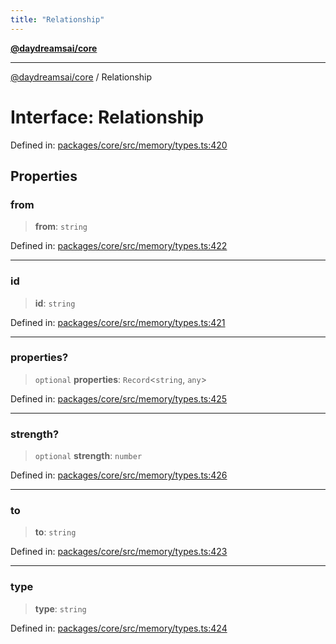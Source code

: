 ```yaml
---
title: "Relationship"
---
```


[**@daydreamsai/core**](./api-reference.md)

***

[@daydreamsai/core](./api-reference.md) / Relationship

# Interface: Relationship

Defined in: [packages/core/src/memory/types.ts:420](https://github.com/dojoengine/daydreams/blob/cade502c379b7b9e103832026447c86310638fce/packages/core/src/memory/types.ts#L420)

## Properties

### from

> **from**: `string`

Defined in: [packages/core/src/memory/types.ts:422](https://github.com/dojoengine/daydreams/blob/cade502c379b7b9e103832026447c86310638fce/packages/core/src/memory/types.ts#L422)

***

### id

> **id**: `string`

Defined in: [packages/core/src/memory/types.ts:421](https://github.com/dojoengine/daydreams/blob/cade502c379b7b9e103832026447c86310638fce/packages/core/src/memory/types.ts#L421)

***

### properties?

> `optional` **properties**: `Record`\<`string`, `any`\>

Defined in: [packages/core/src/memory/types.ts:425](https://github.com/dojoengine/daydreams/blob/cade502c379b7b9e103832026447c86310638fce/packages/core/src/memory/types.ts#L425)

***

### strength?

> `optional` **strength**: `number`

Defined in: [packages/core/src/memory/types.ts:426](https://github.com/dojoengine/daydreams/blob/cade502c379b7b9e103832026447c86310638fce/packages/core/src/memory/types.ts#L426)

***

### to

> **to**: `string`

Defined in: [packages/core/src/memory/types.ts:423](https://github.com/dojoengine/daydreams/blob/cade502c379b7b9e103832026447c86310638fce/packages/core/src/memory/types.ts#L423)

***

### type

> **type**: `string`

Defined in: [packages/core/src/memory/types.ts:424](https://github.com/dojoengine/daydreams/blob/cade502c379b7b9e103832026447c86310638fce/packages/core/src/memory/types.ts#L424)
